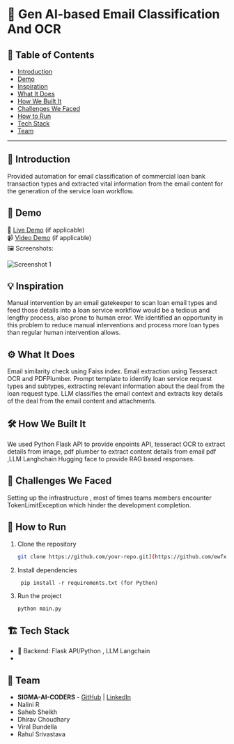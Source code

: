 # 🚀 Gen AI-based Email Classification And OCR
## 📌 Table of Contents
- [Introduction](#introduction)
- [Demo](#demo)
- [Inspiration](#inspiration)
- [What It Does](#what-it-does)
- [How We Built It](#how-we-built-it)
- [Challenges We Faced](#challenges-we-faced)
- [How to Run](#how-to-run)
- [Tech Stack](#tech-stack)
- [Team](#team)

---

## 🎯 Introduction
Provided automation for email classification of commercial loan bank transaction types and extracted vital information from the email content for the generation of the service loan workflow.

## 🎥 Demo
🔗 [Live Demo](#) (if applicable)  
📹 [Video Demo](#) (if applicable)  
🖼️ Screenshots:

![Screenshot 1](link-to-image)

## 💡 Inspiration
Manual intervention by an email gatekeeper to scan loan email types and feed those details into a loan service workflow would be a tedious and lengthy process, also prone to human error. We identified an opportunity in this problem to reduce manual interventions and process more loan types than regular human intervention allows.

## ⚙️ What It Does
Email similarity check using Faiss index.
Email extraction using Tesseract OCR and PDFPlumber.
Prompt template to identify loan service request types and subtypes, extracting relevant information about the deal from the loan request type.
LLM classifies the email context and extracts key details of the deal from the email content and attachments.

## 🛠️ How We Built It
We used Python Flask API to provide enpoints API, tesseract OCR to extract details from image, pdf plumber to extract content details from email pdf ,LLM Langhchain Hugging face to provide RAG based responses.
## 🚧 Challenges We Faced
Setting up the infrastructure , most of times teams members encounter TokenLimitException which hinder the development completion.

## 🏃 How to Run
1. Clone the repository  
   ```sh
   git clone https://github.com/your-repo.git](https://github.com/ewfx/gaied-sigma-ai-coders.git
   ```
2. Install dependencies
   ```
    pip install -r requirements.txt (for Python)
   ```
4. Run the project
   ```
   python main.py
   ```

## 🏗️ Tech Stack
- 🔹 Backend: Flask API/Python , LLM Langchain
- 

## 👥 Team

- **SIGMA-AI-CODERS** - [GitHub](#) | [LinkedIn](#)
- Nalini R
- Saheb Sheikh
- Dhirav Choudhary
- Viral Bundella
- Rahul Srivastava
 
